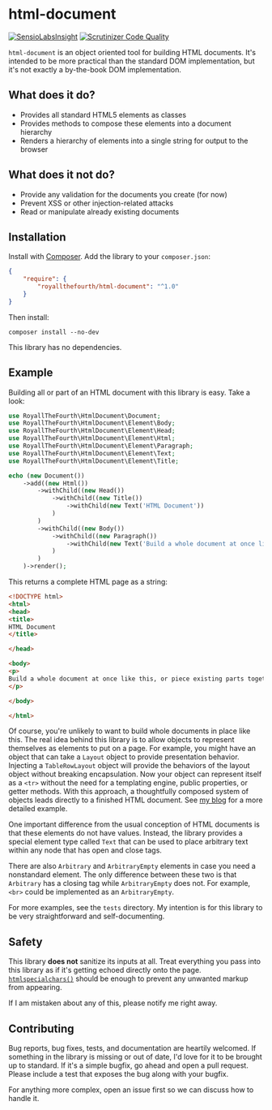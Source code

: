 # html-document

[![SensioLabsInsight](https://insight.sensiolabs.com/projects/ee8a0fc2-0db8-45b2-86b9-35ff7e165b4c/mini.png)](https://insight.sensiolabs.com/projects/ee8a0fc2-0db8-45b2-86b9-35ff7e165b4c)
[![Scrutinizer Code Quality](https://scrutinizer-ci.com/g/royallthefourth/html-document/badges/quality-score.png?b=master)](https://scrutinizer-ci.com/g/royallthefourth/html-document/?branch=master)

`html-document` is an object oriented tool for building HTML documents.
It's intended to be more practical than the standard DOM implementation, but it's not exactly a by-the-book DOM implementation.

## What does it do?
* Provides all standard HTML5 elements as classes
* Provides methods to compose these elements into a document hierarchy
* Renders a hierarchy of elements into a single string for output to the browser

## What does it not do?
* Provide any validation for the documents you create (for now)
* Prevent XSS or other injection-related attacks
* Read or manipulate already existing documents

## Installation
Install with [Composer](https://getcomposer.org/).
Add the library to your `composer.json`:

```json
{
    "require": {
        "royallthefourth/html-document": "^1.0"
    }
}
```
Then install:
```
composer install --no-dev
```

This library has no dependencies.

## Example
Building all or part of an HTML document with this library is easy. Take a look:
```php
use RoyallTheFourth\HtmlDocument\Document;
use RoyallTheFourth\HtmlDocument\Element\Body;
use RoyallTheFourth\HtmlDocument\Element\Head;
use RoyallTheFourth\HtmlDocument\Element\Html;
use RoyallTheFourth\HtmlDocument\Element\Paragraph;
use RoyallTheFourth\HtmlDocument\Element\Text;
use RoyallTheFourth\HtmlDocument\Element\Title;

echo (new Document())
    ->add((new Html())
        ->withChild((new Head())
            ->withChild((new Title())
                ->withChild(new Text('HTML Document'))
            )
        )
        ->withChild((new Body())
            ->withChild((new Paragraph())
                ->withChild(new Text('Build a whole document at once like this, or piece existing parts together'))
            )
        )
    )->render();
```

This returns a complete HTML page as a string:

```html
<!DOCTYPE html>
<html>
<head>
<title>
HTML Document
</title>

</head>

<body>
<p>
Build a whole document at once like this, or piece existing parts together
</p>

</body>

</html>

```

Of course, you're unlikely to want to build whole documents in place like this.
The real idea behind this library is to allow objects to represent themselves as elements to put on a page.
For example, you might have an object that can take a `Layout` object to provide presentation behavior.
Injecting a `TableRowLayout` object will provide the behaviors of the layout object without breaking encapsulation.
Now your object can represent itself as a `<tr>` without the need for a templating engine, public properties, or getter methods.
With this approach, a thoughtfully composed system of objects leads directly to a finished HTML document.
See [my blog](https://royall.us/ditch-the-template-system/) for a more detailed example.

One important difference from the usual conception of HTML documents is that these elements do not have values.
Instead, the library provides a special element type called `Text` that can be used to place arbitrary text within any node that has open and close tags.

There are also `Arbitrary` and `ArbitraryEmpty` elements in case you need a nonstandard element.
The only difference between these two is that `Arbitrary` has a closing tag while `ArbitraryEmpty` does not.
For example, `<br>` could be implemented as an `ArbitraryEmpty`.

For more examples, see the `tests` directory.
My intention is for this library to be very straightforward and self-documenting.

## Safety
This library **does not** sanitize its inputs at all.
Treat everything you pass into this library as if it's getting echoed directly onto the page.
[`htmlspecialchars()`](http://php.net/htmlspecialchars) should be enough to prevent any unwanted markup from appearing.

If I am mistaken about any of this, please notify me right away.

## Contributing
Bug reports, bug fixes, tests, and documentation are heartily welcomed.
If something in the library is missing or out of date, I'd love for it to be brought up to standard.
If it's a simple bugfix, go ahead and open a pull request.
Please include a test that exposes the bug along with your bugfix.

For anything more complex, open an issue first so we can discuss how to handle it.
